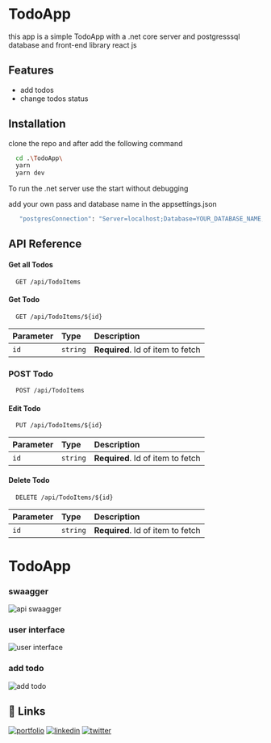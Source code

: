 
# TodoApp

this app is a simple TodoApp with a .net core server and postgresssql database and front-end library react js


## Features

- add todos
- change todos status 



## Installation
clone the repo and after add the following command

```bash
  cd .\TodoApp\
  yarn 
  yarn dev
```
To run the .net server use the start without debugging 

add your own pass and database name in the appsettings.json
```bash
   "postgresConnection": "Server=localhost;Database=YOUR_DATABASE_NAME;Port=5432;User Id=postgres;Password=YOUR_OWN_PASS;"
```
## API Reference

#### Get all Todos

```https
  GET /api/TodoItems
```

#### Get Todo

```https
  GET /api/TodoItems/${id}
```

| Parameter | Type     | Description                       |
| :-------- | :------- | :-------------------------------- |
| `id`      | `string` | **Required**. Id of item to fetch |

### POST Todo

```https
  POST /api/TodoItems
```

#### Edit Todo

```https
  PUT /api/TodoItems/${id}
```

| Parameter | Type     | Description                       |
| :-------- | :------- | :-------------------------------- |
| `id`      | `string` | **Required**. Id of item to fetch |


#### Delete Todo

```https
  DELETE /api/TodoItems/${id}
```

| Parameter | Type     | Description                       |
| :-------- | :------- | :-------------------------------- |
| `id`      | `string` | **Required**. Id of item to fetch |
# TodoApp

 ### swaagger 
![api swaagger](https://user-images.githubusercontent.com/95965261/206424720-faf504c0-4230-4e36-9f21-025d055309d6.png)
### user interface 
![user interface](https://user-images.githubusercontent.com/95965261/206425885-35a8de1f-b80e-4685-a00c-f5777f47d051.png)
### add todo 
![add todo ](https://user-images.githubusercontent.com/95965261/206426180-3120f2fe-009e-4ee0-b0da-ac3ba23acb60.png)
## 🔗 Links
[![portfolio](https://img.shields.io/badge/my_portfolio-000?style=for-the-badge&logo=ko-fi&logoColor=white)](https://walid-portfolio.vercel.app/)
[![linkedin](https://img.shields.io/badge/linkedin-0A66C2?style=for-the-badge&logo=linkedin&logoColor=white)](https://www.linkedin.com/in/walid-hassan-a744461a7/)
[![twitter](https://img.shields.io/badge/twitter-1DA1F2?style=for-the-badge&logo=twitter&logoColor=white)](https://twitter.com/Walidhassan111)

